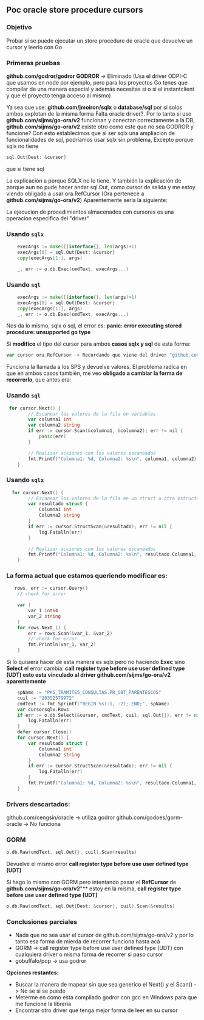 ## Poc oracle store procedure cursors 

### Objetivo
Probar si se puede ejecutar un store procedure de oracle que devuelve un cursor y leerlo con Go

### Primeras pruebas

**github.com/godror/godror GODROR** -> Eliminado (Usa el driver ODPI-C que usamos en node por ejemplo, pero para los proyectos Go tenes que compilar de una manera especial y además necesitas si o si el instantclient y que el proyecto tenga acceso al mismo)


Ya sea que use: **github.com/jmoiron/sqlx** o **database/sql** por si solos ambos explotan de la misma forma Falta oracle driver?. Por lo tanto si uso **github.com/sijms/go-ora/v2** funcionan y conectan correctamente a la DB, **github.com/sijms/go-ora/v2** existe otro como este que no sea GODROR y funcione?
Con esto establecimos que al ser sqlx una ampliacion de funcionalidades de sql, podríamos usar sqlx sin problema, Excepto porque sqlx no tiene 
``` go
sql.Out{Dest: &cursor}
```
que si tiene sql 

La explicación a porque SQLX no lo tiene. Y también la explicación de porque aun no pude hacer andar sql.Out, como cursor de salida y me estoy viendo obligado a usar ora.RefCursor (Ora pertenece a **github.com/sijms/go-ora/v2**)
Aparentemente sería la siguiente:

La ejecucion de procedimientos almacenados con cursores es una operacion especifica del "driver"

### Usando `sqlx`
``` go  var cursor *sqlx.Rows
    execArgs := make([]interface{}, len(args)+1)
    execArgs[0] = sql.Out{Dest: &cursor}
    copy(execArgs[1:], args)

    _, err := o.db.Exec(cmdText, execArgs...)
```
### Usando `sql`

``` go      var cursor *sql.Rows
    execArgs := make([]interface{}, len(args)+1)
    execArgs[0] = sql.Out{Dest: &cursor}
    copy(execArgs[1:], args)
    _, err := o.db.Exec(cmdText, execArgs...)
```

Nos da lo mismo, sqlx o sql, el error es: **panic: error executing stored procedure: unsupported go type**



Si **modifico** el tipo del cursor para ambos **casos sqlx y sql** de esta forma:

```go  
var cursor ora.RefCursor -> Recordando que viene del driver "github.com/sijms/go-ora/v2"
```


Funciona la llamada a los SPS y devuelve valores. El problema radica en que en ambos casos también, me veo **obligado a cambiar  la forma de recorrerlo**, que antes era:

### Usando `sql`
```go
 for cursor.Next() {
        // Escanear los valores de la fila en variables
        var columna1 int
        var columna2 string
        if err := cursor.Scan(&columna1, &columna2); err != nil {
            panic(err)
        }

        // Realizar acciones con los valores escaneados
        fmt.Printf("Columna1: %d, Columna2: %s\n", columna1, columna2)
    }
```

### Usando `sqlx`
```go
  for cursor.Next() {
        // Escanear los valores de la fila en un struct u otra estructura
        var resultado struct {
            Columna1 int
            Columna2 string
        }
        if err := cursor.StructScan(&resultado); err != nil {
            log.Fatalln(err)
        }

        // Realizar acciones con los valores escaneados
        fmt.Printf("Columna1: %d, Columna2: %s\n", resultado.Columna1, resultado.Columna2)
    }
```

### La forma actual que estamos queriendo modificar es:

```go
   rows, err := cursor.Query()
    // check for error

    var (
        var_1 int64
        var_2 string
    )
    for rows.Next_() {
        err = rows.Scan(&var_1, &var_2)
        // check for error
        fmt.Println(var_1, var_2)
    }
```

Si lo quisiera hacer de esta manera  es sqlx pero no haciendo **Exec** sino **Select** el error cambia:
**call register type before use user defined type (UDT) esto esta vinculado al driver github.com/sijms/go-ora/v2 aparentemente**

```go
    spName := "PKG_TRAMITES_CONSULTAS.PR_OBT_PARENTESCOS"
    cuil := "20352579972" 
    cmdText := fmt.Sprintf("BEGIN %s(:1, :2); END;", spName)
    var cursorsqlx.Rows
    if err := o.db.Select(&cursor, cmdText, cuil, sql.Out{}); err != nil {
        log.Fatalln(err)
    }
    defer cursor.Close()
    for cursor.Next() {
        var resultado struct {
            Columna1 int
            Columna2 string
        }
        if err := cursor.StructScan(&resultado); err != nil {
            log.Fatalln(err)
        }
        fmt.Printf("Columna1: %d, Columna2: %s\n", resultado.Columna1, resultado.Columna2)
    }
```

### Drivers descartados:

github.com/cengsin/oracle -> utiliza godror
github.com/godoes/gorm-oracle -> No funciona


### GORM 

```go
o.db.Raw(cmdText, sql.Out{}, cuil).Scan(results)
```
Devuelve el mismo error **call register type before use user defined type (UDT)**


Si hago lo mismo con GORM pero intentando pasar el **RefCursor** de **github.com/sijms/go-ora/v2**"** estoy en la misma, **call register type before use user defined type (UDT)**
```go
o.db.Raw(cmdText, sql.Out{Dest: &cursor}, cuil).Scan(&results)
```

### Conclusiones parciales 

- Nada que no sea usar el cursor de github.com/sijms/go-ora/v2 y por lo tanto esa forma de mierda de recorrer funciona hasta acá
- GORM -> call register type before use user defined type (UDT) con cualquiera driver o misma forma de recorrer si paso cursor
- gobuffalo/pop -> usa godror

**Opciones restantes:**
- Buscar la manera de mapear sin que sea generico el Next() y el Scan() -> No se si se puede
- Meterme en como esta compilado godror con gcc en Windows para que me funcione la librería
- Encontrar otro driver que tenga mejor forma de leer en su cursor
